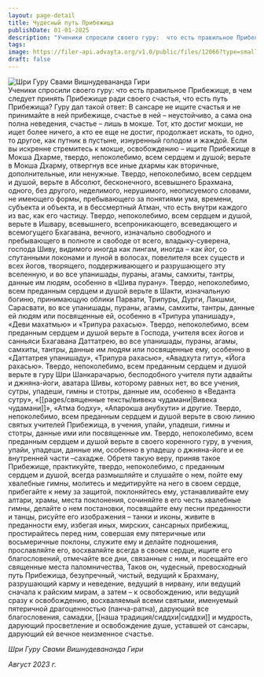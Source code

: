 ```yaml
---
layout: page-detail
title: Чудесный путь Прибежища
publishDate: 01-01-2025
description: "Ученики спросили своего гуру:  что есть правильное Прибежище,  в чем следует принять Прибежище ради своего счастья,  что есть путь Прибежища?  Гуру дал такой ответ:  В сансаре не ищите счастья и не принимайте в ней прибежище,  счастье в ней – неустойчиво..."
tags:
image: https://filer-api.advayta.org/v1.0/public/files/12066?type=small
draft: false
---
```

![Шри Гуру Свами Вишнудевананда Гири](https://filer-api.advayta.org/v1.0/public/files/12066?size=medium "Шри Гуру Свами Вишнудевананда Гири")  
Ученики спросили своего гуру:  что есть правильное Прибежище,  в чем следует принять Прибежище ради своего счастья,  что есть путь Прибежища?  Гуру дал такой ответ:  В сансаре не ищите счастья и не принимайте в ней прибежище,  счастье в ней – неустойчиво, а сама она полна неведения,  счастье – лишь в мокше.  Тот, кто достиг мокши, не ищет более ничего,  а кто ее еще не достиг, продолжает искать, то одно, то другое,  как путник в пустыне, изнуренный голодом и жаждой.  Если вы искренне стремитесь к мокше, освобождению –  ищите Прибежище в Мокша Дхарме,  твердо, непоколебимо, всем сердцем и душой;  верьте в Мокша Дхарму,  отвергнув все иные дхармы как вторичные,  дополнительные,  или ненужные.  Твердо, непоколебимо, всем сердцем и душой,  верьте в Абсолют, бесконечного,  всевышнего Брахмана,  одного, без другого,  неделимого, нерушимого,  неописуемого словами, не имеющего формы,  пребывающего за понятиями ума, времени, субъекта и объекта,  и в бессмертный Атман, что есть внутри каждого из вас, как его частицу.  Твердо, непоколебимо, всем сердцем и душой,  верьте в Ишвару, всевышнего, всепроникающего,  всеведающего и всемогущего Бхагавана, вечного,  изначально свободного и пребывающего в полноте и свободе от всего,  владыку-суверена,  господа Шиву, видимого иногда как лингам,  иногда – как йог, со спутанными локонами и луной в волосах,  повелителя всех существ и всех йогов, творящего, поддерживающего и разрушающего эту вселенную,  и во все упанишады, пураны, агамы, самхиты, тантры, данные им людям, особенно в «Шива пурану».  Твердо, непоколебимо, всем преданным сердцем и душой верьте в Шакти, изначальную богиню,  принимающую облики Парвати, Трипуры, Дурги, Лакшми, Сарасвати,  во все упанишады, пураны, агамы, самхиты, тантры,  данные ей людям или посвященные ей, особенно в «Трипура упанишаду», «Деви махатмью» и «Трипура рахасью».  Твердо, непоколебимо, всем преданным сердцем и душой верьте в Господа, учителя всех йогов и санньяси Бхагавана Даттатрею,  во все упанишады, пураны, агамы, самхиты, тантры,  данные им людям или посвященные ему, особенно в «Даттатрея упанишаду», «Трипура рахасью», «Авадхута гиту», «Йога рахасью».  Твердо, непоколебимо, всем преданным сердцем и душой верьте в гуру Шри Шанкарачарью, бесподобного учителя пути адвайты и джняна-йоги, аватара Шивы, которому равных нет,  во все учения, сутры, упадеши, гимны и стотры,  данные им, особенно в «Веданта сутру», «[[pages/священные тексты/вивека чудамани|Вивека чудамани]]», «Атма бодху», «Апарокша анубхути» и другие.  Твердо, непоколебимо, всем преданным сердцем и душой верьте в свою линию святых учителей Прибежища, в учения, упайи, упадеши, гимны и стотры, данные ими или посвященные им.  Твердо, непоколебимо, всем преданным сердцем и душой верьте в своего коренного гуру, в учения, упайи, упадеши, данные им, особенно в упадешу о джняна-йоге и ее внутренней части –сахадже.  Обретя такую веру, приняв такое Прибежище, практикуйте, твердо, непоколебимо, с преданным сердцем и душой,  всегда размышляйте и слушайте о нем,  пойте ему хвалебные гимны,  молитесь и медитируйте на него в своем сердце,  прибегайте к нему за защитой, поклоняйтесь ему,  устанавливайте ему алтари, храмы,  места поклонения,  сочиняйте в его честь хвалебные гимны,  делайте о нем постановки,  посвящайте ему песни преданности и танцы,  рисуйте его изображения – танки и иконы,  живите в преданности ему,  избегая иных, мирских, сансарных прибежищ,  простирайтесь перед ним, совершая ему пятеричные или восьмеричные поклоны,  служите ему и делайте подношения,  прославляйте его,  восхваляйте всегда в своем сердце,  ищите его благословений,  отмечайте все дни,  связанные с ним, и посещайте его  священные места паломничества,  Таков он, чудесный, превосходный путь Прибежища,  безупречный, чистый,  ведущий к Брахману,  разрушающий карму и неведение,  ведущий в нирвану,  или ведущий сначала к райским мирам,  а затем – к освобождению,  или ведущий сразу к освобождению,  восхваляемый всеми святыми,  именуемый пятеричной драгоценностью (панча-ратна),  дарующий все благословения, самадхи, [[наша традиция/сиддхи|сиддхи]] и мудрость,  дарующий просветление и освобождение душе,  уставшей от сансары,  дарующий ей вечное неизменное счастье.

 *Шри Гуру Свами Вишнудевананда Гири*

 *Август 2023 г.*
  
